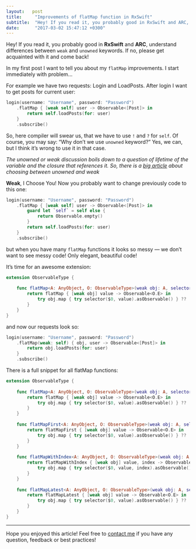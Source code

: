 ```yaml
---
layout:   post
title:     "Improvements of flatMap function in RxSwift"
subtitle:  "Hey! If you read it, you probably good in RxSwift and ARC, understand differences between weak and unowned keywords. If no, please get acquainted with it and come back!"
date:      "2017-03-02 15:47:12 +0300"
---
```


Hey! If you read it, you probably good in **RxSwift** and **ARC**, understand differences between `weak` and `unowned` keywords. If no, please get acquainted with it and come back!

In my first post I want to tell you about my `flatMap` improvements. I start immediately with problem…

For example we have two requests: Login and LoadPosts. After login I want to get posts for current user:

```swift
login(username: "Username", password: "Password")
    .flatMap { [weak self] user -> Observable<[Post]> in
        return self.loadPosts(for: user)
    }
    .subscribe()
```

So, here compiler will swear us, that we have to use `!` and `?` for `self`. Of course, you may say: “Why don’t we use `unowned` keyword?” Yes, we can, but I think it’s wrong to use it in that case.

*The unowned or weak discussion boils down to a question of lifetime of the variable and the closure that references it. So, there is a [big article](https://www.uraimo.com/2016/10/27/unowned-or-weak-lifetime-and-performance/) about choosing between unowned and weak*

**Weak**, I Choose You! Now you probably want to change previously code to this one:

```swift
login(username: "Username", password: "Password")
    .flatMap { [weak self] user -> Observable<[Post]> in
        guard let `self` = self else {
            return Observable.empty()
        }
        return self.loadPosts(for: user)
    }
    .subscribe()
```

but when you have many `flatMap` functions it looks so messy — we don’t want to see messy code! Only elegant, beautiful code!

It’s time for an awesome extension:

```swift
extension ObservableType {
    
    func flatMap<A: AnyObject, O: ObservableType>(weak obj: A, selector: @escaping (A, Self.E) throws -> O) -> Observable<O.E> {
        return flatMap { [weak obj] value -> Observable<O.E> in
            try obj.map { try selector($0, value).asObservable() } ?? .empty()
        }
    }
}
```

and now our requests look so:

```swift
login(username: "Username", password: "Password")
    .flatMap(weak: self) { obj, user -> Observable<[Post]> in
        return obj.loadPosts(for: user)
    }
    .subscribe()
```

There is a full snippet for all flatMap functions:

```swift
extension ObservableType {
    
    func flatMap<A: AnyObject, O: ObservableType>(weak obj: A, selector: @escaping (A, Self.E) throws -> O) -> Observable<O.E> {
        return flatMap { [weak obj] value -> Observable<O.E> in
            try obj.map { try selector($0, value).asObservable() } ?? .empty()
        }
    }
    
    func flatMapFirst<A: AnyObject, O: ObservableType>(weak obj: A, selector: @escaping (A, Self.E) throws -> O) -> Observable<O.E> {
        return flatMapFirst { [weak obj] value -> Observable<O.E> in
            try obj.map { try selector($0, value).asObservable() } ?? .empty()
        }
    }
    
    func flatMapWithIndex<A: AnyObject, O: ObservableType>(weak obj: A, selector: @escaping (A, Self.E, Int) throws -> O) -> Observable<O.E> {
        return flatMapWithIndex { [weak obj] value, index -> Observable<O.E> in
            try obj.map { try selector($0, value, index).asObservable() } ?? .empty()
        }
    }
    
    func flatMapLatest<A: AnyObject, O: ObservableType>(weak obj: A, selector: @escaping (A, Self.E) throws -> O) -> Observable<O.E> {
        return flatMapLatest { [weak obj] value -> Observable<O.E> in
            try obj.map { try selector($0, value).asObservable() } ?? .empty()
        }
    }
}
```

<hr>

Hope you enjoyed this article! Feel free to [contact me](/tabs/contact.html) if you have any question, feedback or best practices!